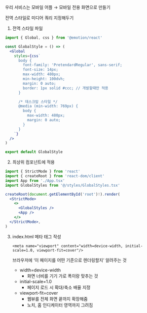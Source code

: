 우리 서비스는 모바일 어플 → 모바일 전용 화면으로 만들기

전역 스타일로 미디어 쿼리 지정해두기

1. 전역 스타일 파일

```jsx
import { Global, css } from '@emotion/react'

const GlobalStyle = () => (
  <Global
    styles={css`
      body {
        font-family: 'PretendardRegular', sans-serif;
        font-size: 14px;
        max-width: 480px;
        min-height: 100dvh;
        margin: 0 auto;
        border: 1px solid #ccc; // 개발할때만 적용
      }

      /* 데스크탑 스타일 */
      @media (min-width: 769px) {
        body {
          max-width: 480px;
          margin: 0 auto;
        }
      }
    `}
  />
)

export default GlobalStyle
```

2. 최상위 컴포넌트에 적용

```jsx
import { StrictMode } from 'react'
import { createRoot } from 'react-dom/client'
import App from './App.tsx'
import GlobalStyles from '@/styles/GlobalStyles.tsx'

createRoot(document.getElementById('root')!).render(
  <StrictMode>
    <>
      <GlobalStyles />
      <App />
    </>
  </StrictMode>,
)

```

3. index.html 메타 태그 작성

   `<meta name="viewport" content="width=device-width, initial-scale=1.0, viewport-fit=cover"/>`

   브라우저에 ‘이 페이지를 어떤 기준으로 렌더링할지’ 알려주는 것

   - width=device-width
     - 화면 너비를 기기 가로 폭이랑 맞추는 것
   - initial-scale=1.0
     - 페이지 로드 시 확대/축소 배율 지정
   - viewport-fit=cover
     - 웹뷰를 전체 화면 끝까지 확장해줌
     - 노치, 홈 인디케이터 영역까지 그려짐
